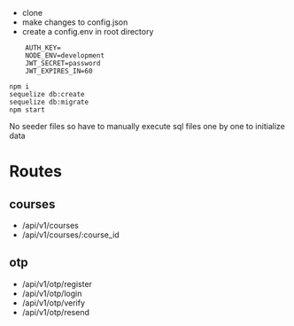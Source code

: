 - clone
- make changes to config.json
- create a config.env in root directory

```
    AUTH_KEY=
    NODE_ENV=development
    JWT_SECRET=password
    JWT_EXPIRES_IN=60
```

```
npm i
sequelize db:create
sequelize db:migrate
npm start
```

No seeder files so have to manually execute sql files one by one to initialize data

# Routes

## courses

- /api/v1/courses
- /api/v1/courses/:course_id

## otp

- /api/v1/otp/register
- /api/v1/otp/login
- /api/v1/otp/verify
- /api/v1/otp/resend
